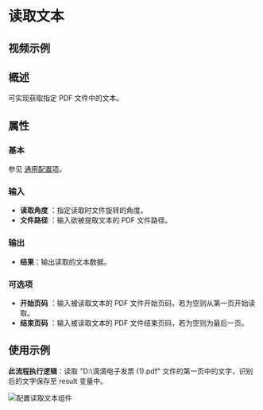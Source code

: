 # 读取文本

## 视频示例

## 概述

可实现获取指定 PDF 文件中的文本。

## 属性

### 基本

参见 [通用配置项](../../Appendix/CommonConfigurationItems.md)。

### 输入

- **读取角度** ：指定读取时文件旋转的角度。
- **文件路径** ：输入欲被提取文本的 PDF 文件路径。

### 输出

- **结果**：输出读取的文本数据。

### 可选项

- **开始页码** ：输入被读取文本的 PDF 文件开始页码，若为空则从第一页开始读取。
- **结束页码** ：输入被读取文本的 PDF 文件结束页码，若为空则为最后一页。

## 使用示例

**此流程执行逻辑**：读取 "D:\\滴滴电子发票 (1).pdf" 文件的第一页中的文字，识别后的文字保存至 result 变量中。

![配置读取文本组件](https://docimages.blob.core.chinacloudapi.cn/images/Activities/ExtractText_2.png)
